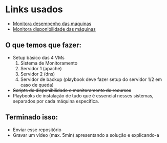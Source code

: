 # Links usados
- [Monitora desempenho das máquinas](https://medium.com/@subhomay/enhance-efficiency-server-monitoring-simplified-with-ansible-and-cpu-ram-disk-418572c23107)
- [Monitora disponibilidade das máquinas](https://docs.ansible.com/ansible/latest/collections/ansible/builtin/wait_for_connection_module.html#ansible-builtin-wait-for-connection-waits-until-remote-system-is-reachable-usable)

## O que temos que fazer:

- Setup básico das 4 VMs
  1. Sistema de Monitoramento
  2. Servidor 1 (apache)
  3. Servidor 2 (dns)
  4. Servidor de backup (playbook deve fazer setup do servidor 1/2 em caso de queda)
- ~~Scripts de disponibilidade e monitoramento de recursos~~
- Playbooks de instalação de tudo que é essencial nesses sistemas, separados por cada máquina específica.

## Terminado isso:

- Enviar esse repositório
- Gravar um vídeo (max. 5min) apresentando a solução e explicando-a
